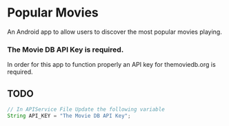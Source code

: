 # Popular Movies
An Android app to allow users to discover the most popular movies playing.

### The Movie DB API Key is required.
In order for this app to function properly an API key for themoviedb.org is required.

## TODO
```java 
// In APIService File Update the following variable
String API_KEY = "The Movie DB API Key"; 
```

